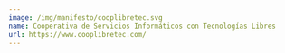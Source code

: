```yaml
---
image: /img/manifesto/cooplibretec.svg
name: Cooperativa de Servicios Informáticos con Tecnologías Libres
url: https://www.cooplibretec.com/
---
```

